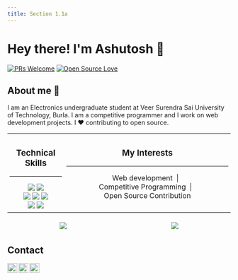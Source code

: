 ```yaml
---
title: Section 1.1a
---
```

<link rel="stylesheet" type="text/css" media="all" href="markdown_styles.css" />

# Hey there! I'm Ashutosh 👋

[![PRs Welcome](https://img.shields.io/badge/PRs-welcome-brightgreen.svg?style=flat&logo=github)](https://github.com/ashuvssut)
[![Open Source Love](https://badges.frapsoft.com/os/v2/open-source.svg?v=103)](https://github.com/ashuvssut)
<!-- <img alt="Visitors" src="https://komarev.com/ghpvc/?username=ashuvssut&style=flat&labelColor=black&logo=github&label=PROFILE+VIEWS&color=29bf12"/> -->

## About me 🧑

I am an Electronics undergraduate student at Veer Surendra Sai University of Technology, Burla. I am a competitive programmer and I work on web development projects. I ❤ contributing to open source.


<table style="text-align: center;">
<tbody>
	<tr>
    	<td style="vertical-align:text-top;padding: 5px;">
<h3>Technical Skills</h3>
<hr>
<!-- <img src="https://img.shields.io/badge/-React-%23212121?style=flat&logo=React">  -->
<!-- <img src="https://img.shields.io/badge/-django-black?style=flat&logo=django">  -->
<!-- <img src="https://img.shields.io/badge/-Firebase-black?style=flat&logo=Firebase">  <img src="https://img.shields.io/badge/-AWS-orange"> <br /> -->
<!-- <img src="https://img.shields.io/badge/-Python%203-black?style=flat&logo=python&logoColor=white"> -->
<img src="https://img.shields.io/badge/-NodeJS-black?style=flat&amp;logo=node.js"> <img src="https://img.shields.io/badge/-MongoDB-yellow?style=flat&amp;logo=mongoDB"> <br>
<img src="https://img.shields.io/badge/-C%20&amp;%20C++-659ad2?style=flat&amp;logo=c%2B%2B&amp;logoColor=ffffff"> <img src="https://img.shields.io/badge/-HTML5-E34F26?style=flat&amp;logo=html5&amp;logoColor=white"> <img src="https://img.shields.io/badge/-CSS3-1572B6?style=flat&amp;logo=css3&amp;logoColor=white"> <br>
<img src="https://img.shields.io/badge/-SASS-white?style=flat&amp;logo=Sass"> <img src="https://img.shields.io/badge/-Problem%20Solving-ffa804?style=flat"> 
<!-- <img src="https://img.shields.io/badge/-Database%20Management-4d008f?style=flat"> <br /> -->
        </td>
        <td style="vertical-align:text-top;padding: 5px;">
        	<h3>My Interests</h3>
            <hr>
            <p style="display: flex;flex-wrap: wrap; justify-content:center; align-items:center;">
            	<span>Web development&nbsp;&nbsp;|&nbsp;&nbsp;</span>
                <span>Competitive Programming&nbsp;&nbsp;|&nbsp;&nbsp;</span>
                <span>Open Source Contribution</span> 
            </p>
        </td>
    </tr>
    
</tbody>
</table>
<div style="display: flex;flex-wrap: wrap;justify-content: space-around;"> 
        <img src="https://github-readme-stats.vercel.app/api?username=ashuvssut&amp;count_private=true&amp;show_icons=true&amp;theme=radical" style="margin: 5px;"/>
        <img src="https://github-readme-stats.vercel.app/api/top-langs/?username=ashuvssut&amp;show_icons=true&amp;theme=radical" style="margin: 5px;"/>
    </div>

## Contact

<a href="https://www.linkedin.com/in/ashutosh-khanduala-4b586b105/">
  <img align="left" alt="Ashutosh Khanduala | Linkedin" width="22px" src="https://cdn.jsdelivr.net/npm/simple-icons@v3/icons/linkedin.svg" />
</a>
<a href="mailto:ashu.khanduala@gmail.com">
  <img align="left" alt="Ashutosh Khanduala | Gmail" width="22px" src="https://cdn.jsdelivr.net/npm/simple-icons@v3/icons/gmail.svg" />
</a>
<a href="https://twitter.com/Ashutos35876003">
  <img align="left" alt="Ashutosh Khanduala | Twitter" width="22px" src="https://cdn.jsdelivr.net/npm/simple-icons@v3/icons/twitter.svg" />
</a>
<br/>

<!--
**Visitors Count (Since December 2020)**  
![VisitorCount](https://profile-counter.glitch.me/{ashuvssut}/count.svg)-->
